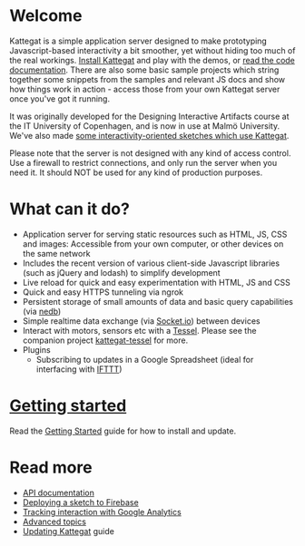# Welcome

Kattegat is a simple application server designed to make prototyping Javascript-based interactivity a bit smoother, yet without hiding too much of the real workings. [Install Kattegat](https://github.com/ClintH/kattegat/blob/master/INSTALL.md) and play with the demos, or [read the code documentation](https://github.com/ClintH/kattegat/blob/master/API.md). There are also some basic sample projects which string together some snippets from the samples and relevant JS docs and show how things work in action - access those from your own Kattegat server once you've got it running.

It was originally developed for the Designing Interactive Artifacts course at the IT University of Copenhagen, and is now in use at Malmö University. We've also made [some interactivity-oriented sketches which use Kattegat](https://github.com/ClintH/dia-samples/).

Please note that the server is not designed with any kind of access control. Use a firewall to restrict connections, and only run the server when you need it. It should NOT be used for any kind of production purposes.

# What can it do?

* Application server for serving static resources such as HTML, JS, CSS and images: Accessible from your own computer, or other devices on the same network
* Includes the recent version of various client-side Javascript libraries (such as jQuery and lodash) to simplify development
* Live reload for quick and easy experimentation with HTML, JS and CSS
* Quick and easy HTTPS tunneling via ngrok 
* Persistent storage of small amounts of data and basic query capabilities (via [nedb](https://github.com/louischatriot/nedb))
* Simple realtime data exchange (via [Socket.io](http://socket.io)) between devices
* Interact with motors, sensors etc with a [Tessel](http://tessel.io). Please see the companion project [kattegat-tessel](https://github.com/clinth/kattegat-tessel) for more.
* Plugins
    * Subscribing to updates in a Google Spreadsheet (ideal for interfacing with [IFTTT](http://ifttt.com))
    
# <a href="https://github.com/ClintH/kattegat/blob/master/INSTALL.md">Getting started</a>

Read the [Getting Started](https://github.com/ClintH/kattegat/blob/master/INSTALL.md) guide for how to install and update.

# Read more
* [API documentation](https://github.com/ClintH/kattegat/blob/master/API.md)
* [Deploying a sketch to Firebase](https://github.com/ClintH/kattegat/blob/master/DEPLOYING.md)
* [Tracking interaction with Google Analytics](https://github.com/ClintH/kattegat/blob/master/ANALYTICS.md)
* [Advanced topics](https://github.com/ClintH/kattegat/blob/master/DOCS.md)
* [Updating Kattegat](https://github.com/ClintH/kattegat/blob/master/INSTALL.md#updating") guide

